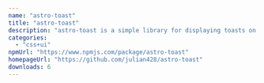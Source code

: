 ```yaml
---
name: "astro-toast"
title: "astro-toast"
description: "astro-toast is a simple library for displaying toasts on your website."
categories:
  - "css+ui"
npmUrl: "https://www.npmjs.com/package/astro-toast"
homepageUrl: "https://github.com/julian428/astro-toast"
downloads: 6
---
```

